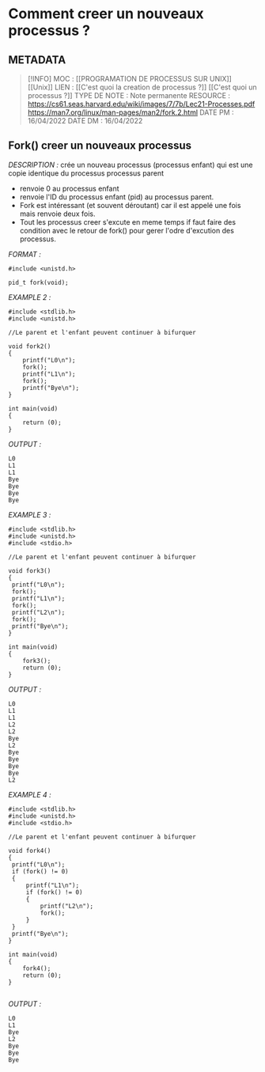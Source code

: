# Comment creer un nouveaux processus ?

## METADATA
> [!INFO]
> MOC                    : [[PROGRAMATION DE PROCESSUS SUR UNIX]] [[Unix]]
> LIEN                     : [[C'est quoi la creation de processus ?]] [[C'est quoi un processus ?]]
> TYPE DE NOTE   : Note permanente
>  RESOURCE        : https://cs61.seas.harvard.edu/wiki/images/7/7b/Lec21-Processes.pdf https://man7.org/linux/man-pages/man2/fork.2.html
> DATE PM             : 16/04/2022
> DATE DM             : 16/04/2022


## Fork() creer un nouveaux processus
*DESCRIPTION :* 
crée un nouveau processus (processus enfant) qui est une copie identique du processus processus parent
- renvoie 0 au processus enfant
- renvoie l'ID du processus enfant (pid) au processus parent.
- Fork est intéressant (et souvent déroutant) car il est appelé une fois mais renvoie deux fois.
- Tout les processus creer s'excute en meme temps if faut faire des condition avec le retour de fork() pour gerer l'odre d'excution des processus.

*FORMAT :*

````
#include <unistd.h>

pid_t fork(void);  
````

*EXAMPLE 2 :*

````
#include <stdlib.h>
#include <unistd.h>

//Le parent et l'enfant peuvent continuer à bifurquer

void fork2() 
{ 
	printf("L0\n"); 
	fork(); 
	printf("L1\n"); 
	fork(); 
	printf("Bye\n"); 
}

int main(void)
{
	return (0);
}

````

*OUTPUT :*

````
L0
L1
L1
Bye
Bye
Bye
Bye

````

*EXAMPLE 3 :*

````
#include <stdlib.h>
#include <unistd.h>
#include <stdio.h>

//Le parent et l'enfant peuvent continuer à bifurquer

void fork3()
{
 printf("L0\n");
 fork();
 printf("L1\n");
 fork();
 printf("L2\n");
 fork();
 printf("Bye\n");
}

int main(void)
{
    fork3();
	return (0);
}                                                                              
````

*OUTPUT :*

````
L0
L1
L1
L2
L2
Bye
L2
Bye
Bye
Bye
Bye
L2                                                                               
````

*EXAMPLE 4 :*

````
#include <stdlib.h>
#include <unistd.h>
#include <stdio.h>

//Le parent et l'enfant peuvent continuer à bifurquer

void fork4()
{
 printf("L0\n");
 if (fork() != 0) 
 {
     printf("L1\n");
     if (fork() != 0) 
     {
         printf("L2\n");
         fork();
     }
 }
 printf("Bye\n");
}

int main(void)
{
    fork4();
	return (0);
}
                                                                            
````

*OUTPUT :*

````
L0
L1
Bye
L2
Bye
Bye
Bye
                                                                             
````
